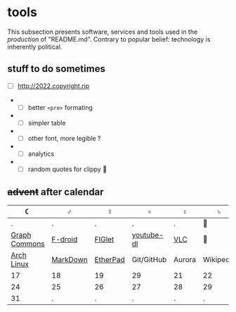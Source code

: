 # tools 

This subsection presents software, services and tools used in the *production* of "README.md". Contrary to popular belief: technology is inherently political.

## stuff to do sometimes
* [ ] http://2022.copyright.rip
* * [ ] better `<pre>` formating
* * [ ] simpler table
* * [ ] other font, more legible ?
* * [ ] analytics
* * [ ] random quotes for clippy 📎

## ~~advent~~ after calendar

| ☾ | ♂ | ☿ | ♃ | ♀ | ♄ | ☼ |
| - | - | - | - | - | - | - |
| . | . | . | . | . | 🙊 | 🙉 |  
|[Graph Commons](http://2022.copyright.rip/#graphcommons)|[F-droid](http://2022.copyright.rip/#f-droid)|[FIGlet](http://2022.copyright.rip/#figlet)| [youtube-dl](http://2022.copyright.rip/#youtube-dl)|[VLC](http://2022.copyright.rip/#vlc) | 🙈 | 🙊 |  
| [Arch Linux](http://2022.copyright.rip/#arch) | [MarkDown](http://2022.copyright.rip/#markdown) |  [EtherPad](http://2022.copyright.rip/#etherpad) | Git/GitHub | Aurora | Wikipedia | 16 |  
| 17 | 18 | 19 | 29 | 21 | 22 | 23 |  
| 24 | 25 | 26 | 27 | 28 | 29 | 30 |  
| 31 | . | . | . | . | . | . |  
